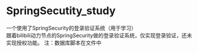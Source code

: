 # SpringSecutity_study
一个使用了SpringSecurity的登录验证系统（用于学习）
</br>
跟着bilibili动力节点的SpringSecurity做的登录验证系统，仅实现登录验证，还未实现授权功能。
注：数据库脚本在文件中
